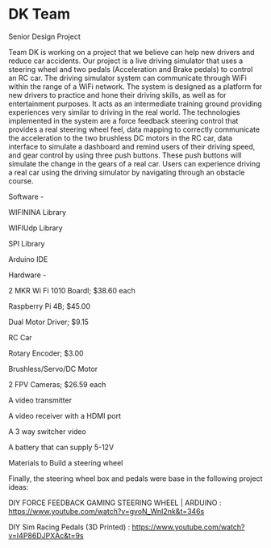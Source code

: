 # DK Team
Senior Design Project

Team DK is working on a project that we believe can help new drivers and reduce car accidents. Our project is a live driving simulator that uses a steering wheel and two pedals (Acceleration and Brake pedals) to control an RC car. The driving simulator system can communicate through WiFi within the range of a WiFi network. The system is designed as a platform for new drivers to practice and hone their driving skills, as well as for entertainment purposes. It acts as an intermediate training ground providing experiences very similar to driving in the real world. The technologies implemented in the system are a force feedback steering control that provides a real steering wheel feel, data mapping to correctly communicate the acceleration to the two brushless DC motors in the RC car, data interface to simulate a dashboard and remind users of their driving speed, and gear control by using three push buttons. These push buttons will simulate the change in the gears of a real car. Users can experience driving a real car using the driving simulator by navigating through an obstacle course.


Software -

WIFININA Library

WIFIUdp Library

SPI Library

Arduino IDE

Hardware -

2 MKR Wi Fi 1010 Boardl; $38.60 each

Raspberry Pi 4B; $45.00

Dual Motor Driver; $9.15

RC Car 

Rotary Encoder; $3.00

Brushless/Servo/DC Motor

2 FPV Cameras; $26.59 each

A video transmitter

A video receiver with a HDMI port

A 3 way switcher video

A battery that can supply 5-12V

Materials to Build a steering wheel


Finally, the steering wheel box and pedals were base in the following project ideas:

DIY FORCE FEEDBACK GAMING STEERING WHEEL | ARDUINO : https://www.youtube.com/watch?v=gvoN_WnI2nk&t=346s

DIY Sim Racing Pedals (3D Printed) : https://www.youtube.com/watch?v=I4P86DJPXAc&t=9s

